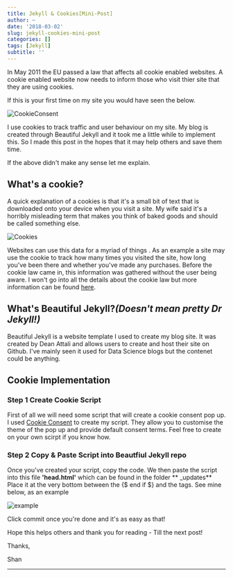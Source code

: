 ```yaml
---
title: Jekyll & Cookies[Mini-Post]
author: ~
date: '2018-03-02'
slug: jekyll-cookies-mini-post
categories: []
tags: [Jekyll]
subtitle: ''
---
```


In May 2011 the EU passed a law that affects all cookie enabled websites. A cookie enabled website now needs to inform those who visit thier site that they are using cookies.  

If this is your first time on my site you would have seen the below. 

![CookieConsent](/img/Cookie%20Consent.JPG)

I use cookies to track traffic and user behaviour on my site.  My blog is created through Beautiful Jekyll and it took me a little while to implement this. So I made this post in the hopes that it may help others and save them time.

If the above didn't make any sense let me explain.

## What's a cookie?

A quick explanation of a cookies is that it's a small bit of text that is downloaded onto your device when you visit a site. My wife said it's a horribly misleading term that makes you think of baked goods and should be called something else. 

![Cookies](https://www.askideas.com/media/41/I-Got-99-Cookies-But-A-Bitch-Ate-One-Funny-Cookie-Meme-Picture.jpg)

Websites can use this data for a myriad of things . As an example a site may use the cookie to track how many times you visited the site, how long you've been there and whether you've made any purchases.  Before the cookie law came in, this information was gathered without the user being aware. I won't go into all the details about the cookie law but more information can be found [here](https://www.cookielaw.org/faq/#Whatsthecookielawallabout). 


## What's Beautiful Jekyll?*(Doesn't mean pretty Dr Jekyll!)*

Beautiful Jekyll is a website template I used to create my blog site. It was created by Dean Attali and allows users to create and host their site on Github. I've mainly seen it used for Data Science blogs but the contenet could be anything. 

## Cookie Implementation


### **Step 1 Create Cookie Script**
First of all we will need some script that will create a cookie consent pop up. I used [Cookie Consent](https://cookieconsent.insites.com/download/) to create my script. They allow you to customise the theme of the pop up and provide default consent terms.
Feel free to create on your own scirpt if you know how.

### **Step 2 Copy & Paste Script into Beautfiul Jekyll repo**
Once you've created your script, copy the code. We then paste the script into this file **'head.html'** which can be found in the folder ** _updates**  Place it at the very bottom between the {$ end if $} and the </head> tags. See mine below, as an example

![example](/img/Head_HTML.PNG)

Click commit once you're done and it's as easy as that!

Hope this helps others and thank you for reading - Till the next post!

Thanks,

Shan


----------
